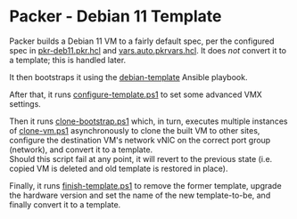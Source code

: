 # Packer - Debian 11 Template

Packer builds a Debian 11 VM to a fairly default spec, per the configured spec in [pkr-deb11.pkr.hcl](pkr-deb11.pkr.hcl) and [vars.auto.pkrvars.hcl](vars.auto.pkrvars.hcl). It does _not_ convert it to a template; this is handled later.

It then bootstraps it using the [debian-template](../../ansible/debian_template.yml) Ansible playbook.

After that, it runs [configure-template.ps1](files/configure-template.ps1) to set some advanced VMX settings.

Then it runs [clone-bootstrap.ps1](files/clone-bootstrap.ps1) which, in turn, executes multiple instances of [clone-vm.ps1](files/clone-vm.ps1) asynchronously to clone the built VM to other sites, configure the destination VM's network vNIC on the correct port group (network), and convert it to a template.  
Should this script fail at any point, it will revert to the previous state (i.e. copied VM is deleted and old template is restored in place).

Finally, it runs [finish-template.ps1](files/finish-template.ps1) to remove the former template, upgrade the hardware version and set the name of the new template-to-be, and finally convert it to a template.
